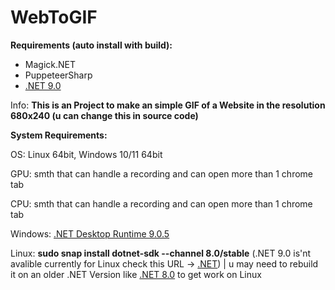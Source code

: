 # WebToGIF

**Requirements (auto install with build):**
 - Magick.NET
 - PuppeteerSharp
 - [.NET 9.0](https://dotnet.microsoft.com/en-us/download/dotnet/9.0)


Info: **This is an Project to make an simple GIF of a Website in the resolution 680x240 (u can change this in source code)**

**System Requirements:**

OS: Linux 64bit, Windows 10/11 64bit

GPU: smth that can handle a recording and can open more than 1 chrome tab

CPU: smth that can handle a recording and can open more than 1 chrome tab

Windows: [.NET Desktop Runtime 9.0.5](https://builds.dotnet.microsoft.com/dotnet/WindowsDesktop/9.0.5/windowsdesktop-runtime-9.0.5-win-x64.exe)

Linux: **sudo snap install dotnet-sdk --channel 8.0/stable** (.NET 9.0 is'nt avalible currently for Linux check this URL -> [.NET](https://learn.microsoft.com/en-us/dotnet/core/install/linux-snap-sdk)) | u may need to rebuild it on an older .NET Version like [.NET 8.0](https://dotnet.microsoft.com/en-us/download/dotnet/8.0) to get work on Linux 

#

